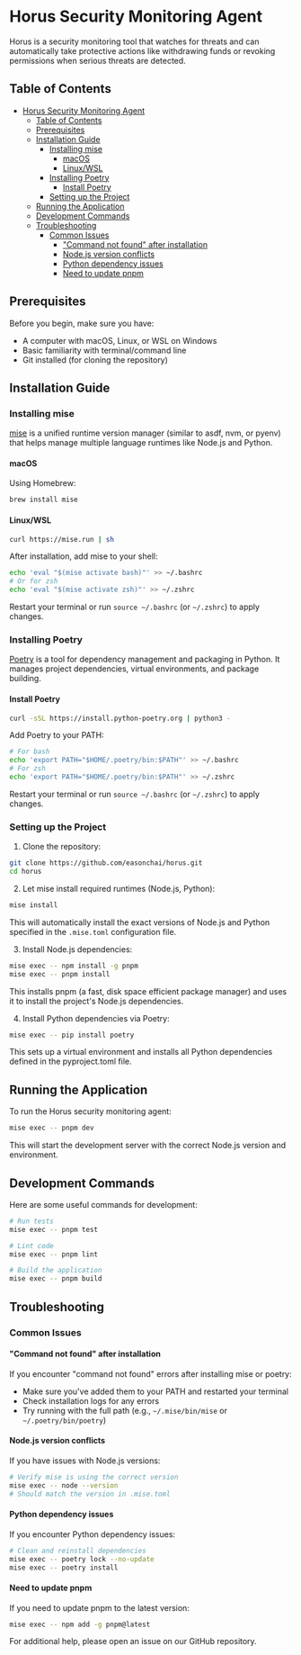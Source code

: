 # Horus Security Monitoring Agent

Horus is a security monitoring tool that watches for threats and can automatically take protective actions like withdrawing funds or revoking permissions when serious threats are detected.

## Table of Contents

- [Horus Security Monitoring Agent](#horus-security-monitoring-agent)
  - [Table of Contents](#table-of-contents)
  - [Prerequisites](#prerequisites)
  - [Installation Guide](#installation-guide)
    - [Installing mise](#installing-mise)
      - [macOS](#macos)
      - [Linux/WSL](#linuxwsl)
    - [Installing Poetry](#installing-poetry)
      - [Install Poetry](#install-poetry)
    - [Setting up the Project](#setting-up-the-project)
  - [Running the Application](#running-the-application)
  - [Development Commands](#development-commands)
  - [Troubleshooting](#troubleshooting)
    - [Common Issues](#common-issues)
      - ["Command not found" after installation](#%22command-not-found%22-after-installation)
      - [Node.js version conflicts](#nodejs-version-conflicts)
      - [Python dependency issues](#python-dependency-issues)
      - [Need to update pnpm](#need-to-update-pnpm)

## Prerequisites

Before you begin, make sure you have:

- A computer with macOS, Linux, or WSL on Windows
- Basic familiarity with terminal/command line
- Git installed (for cloning the repository)

## Installation Guide

### Installing mise

[mise](https://github.com/jdx/mise) is a unified runtime version manager (similar to asdf, nvm, or pyenv) that helps manage multiple language runtimes like Node.js and Python.

#### macOS

Using Homebrew:

```bash
brew install mise
```

#### Linux/WSL

```bash
curl https://mise.run | sh
```

After installation, add mise to your shell:

```bash
echo 'eval "$(mise activate bash)"' >> ~/.bashrc
# Or for zsh
echo 'eval "$(mise activate zsh)"' >> ~/.zshrc
```

Restart your terminal or run `source ~/.bashrc` (or `~/.zshrc`) to apply changes.

### Installing Poetry

[Poetry](https://python-poetry.org/) is a tool for dependency management and packaging in Python. It manages project dependencies, virtual environments, and package building.

#### Install Poetry

```bash
curl -sSL https://install.python-poetry.org | python3 -
```

Add Poetry to your PATH:

```bash
# For bash
echo 'export PATH="$HOME/.poetry/bin:$PATH"' >> ~/.bashrc
# For zsh
echo 'export PATH="$HOME/.poetry/bin:$PATH"' >> ~/.zshrc
```

Restart your terminal or run `source ~/.bashrc` (or `~/.zshrc`) to apply changes.

### Setting up the Project

1. Clone the repository:

```bash
git clone https://github.com/easonchai/horus.git
cd horus
```

2. Let mise install required runtimes (Node.js, Python):

```bash
mise install
```

This will automatically install the exact versions of Node.js and Python specified in the `.mise.toml` configuration file.

3. Install Node.js dependencies:

```bash
mise exec -- npm install -g pnpm
mise exec -- pnpm install
```

This installs pnpm (a fast, disk space efficient package manager) and uses it to install the project's Node.js dependencies.

4. Install Python dependencies via Poetry:

```bash
mise exec -- pip install poetry
```

This sets up a virtual environment and installs all Python dependencies defined in the pyproject.toml file.

## Running the Application

To run the Horus security monitoring agent:

```bash
mise exec -- pnpm dev
```

This will start the development server with the correct Node.js version and environment.

## Development Commands

Here are some useful commands for development:

```bash
# Run tests
mise exec -- pnpm test

# Lint code
mise exec -- pnpm lint

# Build the application
mise exec -- pnpm build
```

## Troubleshooting

### Common Issues

#### "Command not found" after installation

If you encounter "command not found" errors after installing mise or poetry:

- Make sure you've added them to your PATH and restarted your terminal
- Check installation logs for any errors
- Try running with the full path (e.g., `~/.mise/bin/mise` or `~/.poetry/bin/poetry`)

#### Node.js version conflicts

If you have issues with Node.js versions:

```bash
# Verify mise is using the correct version
mise exec -- node --version
# Should match the version in .mise.toml
```

#### Python dependency issues

If you encounter Python dependency issues:

```bash
# Clean and reinstall dependencies
mise exec -- poetry lock --no-update
mise exec -- poetry install
```

#### Need to update pnpm

If you need to update pnpm to the latest version:

```bash
mise exec -- npm add -g pnpm@latest
```

For additional help, please open an issue on our GitHub repository.

